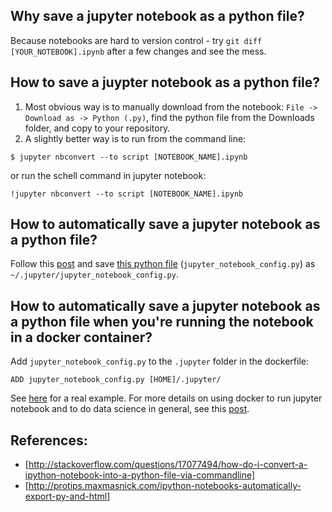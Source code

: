 ## Why save a jupyter notebook as a python file?
Because notebooks are hard to version control - try `git diff [YOUR_NOTEBOOK].ipynb` after a few changes and see the mess. 

## How to save a juypter notebook as a python file?
1. Most obvious way is to manually download from the notebook: `File -> Download as -> Python (.py)`, find the python file from the Downloads folder, and copy to your repository.
2. A slightly better way is to run from the command line:
```
$ jupyter nbconvert --to script [NOTEBOOK_NAME].ipynb
``` 
or run the schell command in jupyter notebook:
```
!jupyter nbconvert --to script [NOTEBOOK_NAME].ipynb
```

## How to automatically save a jupyter notebook as a python file?
Follow this [post](http://protips.maxmasnick.com/ipython-notebooks-automatically-export-py-and-html) and save [this python file](https://github.com/yang-zhang/ds-env/blob/master/jupyter_notebook_config.py) (`jupyter_notebook_config.py`) as `~/.jupyter/jupyter_notebook_config.py`. 

## How to automatically save a jupyter notebook as a python file when you're running the notebook in a docker container?
Add `jupyter_notebook_config.py` to the `.jupyter` folder in the dockerfile:
```
ADD jupyter_notebook_config.py [HOME]/.jupyter/
``` 
See [here](https://github.com/yang-zhang/ds-env/blob/master/docker/dockerfiles/yang-zhang-ds.docker#L8) for a real example. For more details on using docker to run jupyter notebook and to do data science in general, see this [post](ds_docker.md).

## References:
- [http://stackoverflow.com/questions/17077494/how-do-i-convert-a-ipython-notebook-into-a-python-file-via-commandline]
- [http://protips.maxmasnick.com/ipython-notebooks-automatically-export-py-and-html]
